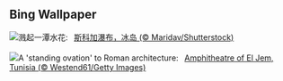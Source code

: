 ## Bing Wallpaper
![](https://www.bing.com/th?id=OHR.SkogafossWaterfall_ZH-CN4763253095_UHD.jpg&w=1000)溅起一潭水花:&nbsp;&ensp;[斯科加瀑布，冰岛 (© Maridav/Shutterstock)](https://www.bing.com/th?id=OHR.SkogafossWaterfall_ZH-CN4763253095_UHD.jpg)
<br><br/>
![](https://www.bing.com/th?id=OHR.TunisiaAmphitheatre_EN-US0644159608_UHD.jpg&w=1000)A 'standing ovation' to Roman architecture:&nbsp;&ensp;[Amphitheatre of El Jem, Tunisia (© Westend61/Getty Images)](https://www.bing.com/th?id=OHR.TunisiaAmphitheatre_EN-US0644159608_UHD.jpg)
<br><br/>
